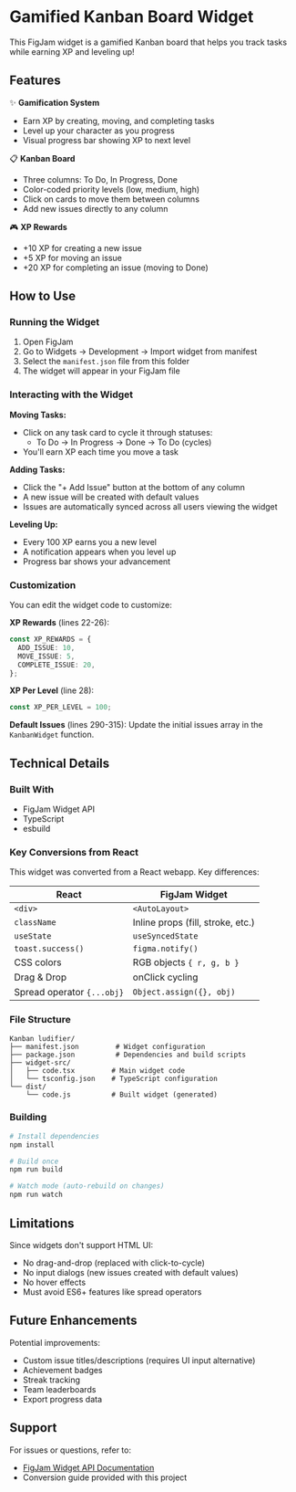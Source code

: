 # Gamified Kanban Board Widget

This FigJam widget is a gamified Kanban board that helps you track tasks while earning XP and leveling up!

## Features

✨ **Gamification System**
- Earn XP by creating, moving, and completing tasks
- Level up your character as you progress
- Visual progress bar showing XP to next level

📋 **Kanban Board**
- Three columns: To Do, In Progress, Done
- Color-coded priority levels (low, medium, high)
- Click on cards to move them between columns
- Add new issues directly to any column

🎮 **XP Rewards**
- +10 XP for creating a new issue
- +5 XP for moving an issue
- +20 XP for completing an issue (moving to Done)

## How to Use

### Running the Widget

1. Open FigJam
2. Go to Widgets → Development → Import widget from manifest
3. Select the `manifest.json` file from this folder
4. The widget will appear in your FigJam file

### Interacting with the Widget

**Moving Tasks:**
- Click on any task card to cycle it through statuses:
  - To Do → In Progress → Done → To Do (cycles)
- You'll earn XP each time you move a task

**Adding Tasks:**
- Click the "+ Add Issue" button at the bottom of any column
- A new issue will be created with default values
- Issues are automatically synced across all users viewing the widget

**Leveling Up:**
- Every 100 XP earns you a new level
- A notification appears when you level up
- Progress bar shows your advancement

### Customization

You can edit the widget code to customize:

**XP Rewards** (lines 22-26):
```typescript
const XP_REWARDS = {
  ADD_ISSUE: 10,
  MOVE_ISSUE: 5,
  COMPLETE_ISSUE: 20,
};
```

**XP Per Level** (line 28):
```typescript
const XP_PER_LEVEL = 100;
```

**Default Issues** (lines 290-315):
Update the initial issues array in the `KanbanWidget` function.

## Technical Details

### Built With
- FigJam Widget API
- TypeScript
- esbuild

### Key Conversions from React

This widget was converted from a React webapp. Key differences:

| React                      | FigJam Widget                     |
| -------------------------- | --------------------------------- |
| `<div>`                    | `<AutoLayout>`                    |
| `className`                | Inline props (fill, stroke, etc.) |
| `useState`                 | `useSyncedState`                  |
| `toast.success()`          | `figma.notify()`                  |
| CSS colors                 | RGB objects `{ r, g, b }`         |
| Drag & Drop                | onClick cycling                   |
| Spread operator `{...obj}` | `Object.assign({}, obj)`          |

### File Structure
```
Kanban ludifier/
├── manifest.json         # Widget configuration
├── package.json          # Dependencies and build scripts
├── widget-src/
│   ├── code.tsx         # Main widget code
│   └── tsconfig.json    # TypeScript configuration
└── dist/
    └── code.js          # Built widget (generated)
```

### Building

```bash
# Install dependencies
npm install

# Build once
npm run build

# Watch mode (auto-rebuild on changes)
npm run watch
```

## Limitations

Since widgets don't support HTML UI:
- No drag-and-drop (replaced with click-to-cycle)
- No input dialogs (new issues created with default values)
- No hover effects
- Must avoid ES6+ features like spread operators

## Future Enhancements

Potential improvements:
- Custom issue titles/descriptions (requires UI input alternative)
- Achievement badges
- Streak tracking
- Team leaderboards
- Export progress data

## Support

For issues or questions, refer to:
- [FigJam Widget API Documentation](https://www.figma.com/widget-docs/)
- Conversion guide provided with this project
